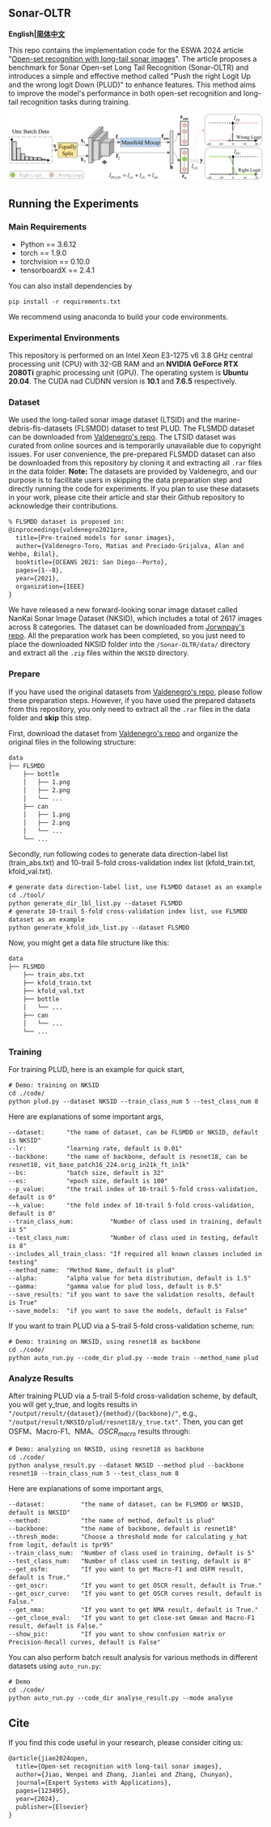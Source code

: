 ## Sonar-OLTR

**English|[简体中文](https://github.com/Jorwnpay/Sonar-OLTR/blob/main/README_zh.md)**

This repo contains the implementation code for the ESWA 2024 article "[Open-set recognition with long-tail sonar images](https://doi.org/10.1016/j.eswa.2024.123495)". The article proposes a benchmark for Sonar Open-set Long Tail Recognition (Sonar-OLTR) and introduces a simple and effective method called "Push the right Logit Up and the wrong logit Down (PLUD)" to enhance features. This method aims to improve the model's performance in both open-set recognition and long-tail recognition tasks during training.

![plud](./img/plud.png)

## Running the Experiments

### Main Requirements

* Python == 3.6.12
* torch == 1.9.0
* torchvision == 0.10.0
* tensorboardX == 2.4.1

You can also install dependencies by

```shell
pip install -r requirements.txt
```

We recommend using anaconda to build your code environments.

### Experimental Environments

This repository is performed on an Intel Xeon E3-1275 v6 3.8 GHz central processing unit (CPU) with 32-GB RAM and an **NVIDIA GeForce RTX 2080Ti** graphic processing unit (GPU). The operating system is **Ubuntu 20.04**. The CUDA nad CUDNN version is **10.1** and **7.6.5** respectively.

### Dataset

We used the long-tailed sonar image dataset (LTSID) and the marine-debris-fls-datasets (FLSMDD) dataset to test PLUD. The FLSMDD dataset can be downloaded from [Valdenegro's repo](https://github.com/mvaldenegro/marine-debris-fls-datasets/releases/tag/watertank-v1.0). The LTSID dataset was curated from online sources and is temporarily unavailable due to copyright issues. For user convenience, the pre-prepared FLSMDD dataset can also be downloaded from this repository by cloning it and extracting all `.rar` files in the data folder. **Note:** The datasets are provided by Valdenegro, and our purpose is to facilitate users in skipping the data preparation step and directly running the code for experiments. If you plan to use these datasets in your work, please cite their article and star their Github repository to acknowledge their contributions.

```
% FLSMDD dataset is proposed in:
@inproceedings{valdenegro2021pre,
  title={Pre-trained models for sonar images},
  author={Valdenegro-Toro, Matias and Preciado-Grijalva, Alan and Wehbe, Bilal},
  booktitle={OCEANS 2021: San Diego--Porto},
  pages={1--8},
  year={2021},
  organization={IEEE}
}
```

We have released a new forward-looking sonar image dataset called NanKai Sonar Image Dataset (NKSID), which includes a total of 2617 images across 8 categories. The dataset can be downloaded from [Jorwnpay's repo](https://github.com/Jorwnpay/NK-Sonar-Image-Dataset). All the preparation work has been completed, so you just need to place the downloaded NKSID folder into the `/Sonar-OLTR/data/` directory and extract all the `.zip` files within the `NKSID` directory.

### Prepare

If you have used the original datasets from [Valdenegro's repo](https://github.com/mvaldenegro/marine-debris-fls-datasets/releases/tag/watertank-v1.0), please follow these preparation steps. However, if you have used the prepared datasets from this repository, you only need to extract all the `.rar` files in the data folder and **skip** this step.

First, download the dataset from [Valdenegro's repo](https://github.com/mvaldenegro/marine-debris-fls-datasets/releases/tag/watertank-v1.0) and organize the original files in the following structure:

```
data
├── FLSMDD
    ├── bottle
    │   ├── 1.png
    │   ├── 2.png
    │   └── ...
    ├── can
    │   ├── 1.png
    │   ├── 2.png
    │   └── ...
    └── ...
```

Secondly, run following codes to generate data direction-label list (train_abs.txt) and 10-trail 5-fold cross-validation index list (kfold_train.txt, kfold_val.txt).

```shell
# generate data direction-label list, use FLSMDD dataset as an example 
cd ./tool/
python generate_dir_lbl_list.py --dataset FLSMDD
# generate 10-trail 5-fold cross-validation index list, use FLSMDD dataset as an example 
python generate_kfold_idx_list.py --dataset FLSMDD
```

Now, you might get a data file structure like this:

```
data
├── FLSMDD
    ├── train_abs.txt
    ├── kfold_train.txt
    ├── kfold_val.txt
    ├── bottle
    │   └── ...
    ├── can
    │   └── ...
    └── ...
```

### Training

For training PLUD, here is an example for quick start,

```shell
# Demo: training on NKSID
cd ./code/
python plud.py --dataset NKSID --train_class_num 5 --test_class_num 8
```

Here are explanations of some important args,

```shell
--dataset:      "the name of dataset, can be FLSMDD or NKSID, default is NKSID"
--lr: 			"learning rate, default is 0.01"
--backbone:     "the name of backbone, default is resnet18, can be resnet18, vit_base_patch16_224.orig_in21k_ft_in1k"
--bs:			"batch size, default is 32"
--es:			"epoch size, default is 100"
--p_value:      "the trail index of 10-trail 5-fold cross-validation, default is 0"
--k_value:      "the fold index of 10-trail 5-fold cross-validation, default is 0"
--train_class_num:			"Number of class used in training, default is 5"
--test_class_num:			"Number of class used in testing, default is 8"
--includes_all_train_class:	"If required all known classes included in testing"
--method_name:	"Method Name, default is plud"
--alpha:		"alpha value for beta distribution, default is 1.5"
--gamma:		"gamma value for plud loss, default is 0.5"
--save_results: "if you want to save the validation results, default is True"
--save_models:  "if you want to save the models, default is False"
```

If you want to train PLUD via a 5-trail 5-fold cross-validation scheme, run:

```shell
# Demo: training on NKSID, using resnet18 as backbone
cd ./code/
python auto_run.py --code_dir plud.py --mode train --method_name plud
```

### Analyze Results

After training PLUD via a 5-trail 5-fold cross-validation scheme, by default, you will get y_true, and logits results in `"/output/result/{dataset}/{method}/{backbone}/"`, e.g., `"/output/result/NKSID/plud/resnet18/y_true.txt"`. Then, you can get OSFM、Macro-F1、NMA、$OSCR_{macro}$ results through:

```shell
# Demo: analyzing on NKSID, using resnet18 as backbone
cd ./code/
python analyse_result.py --dataset NKSID --method plud --backbone resnet18 --train_class_num 5 --test_class_num 8 
```

Here are explanations of some important args,

```shell
--dataset:          "the name of dataset, can be FLSMDD or NKSID, default is NKSID"
--method:           "the name of method, default is plud"
--backbone:         "the name of backbone, default is resnet18"
--thresh_mode:		"Choose a threshold mode for calculating y_hat from logit, default is tpr95"
--train_class_num:	"Number of class used in training, default is 5"
--test_class_num:	"Number of class used in testing, default is 8"
--get_osfm:         "If you want to get Macro-F1 and OSFM result, default is True."
--get_oscr:         "If you want to get OSCR result, default is True."
--get_oscr_curve:   "If you want to get OSCR curves result, default is False."
--get_nma:          "If you want to get NMA result, default is True."
--get_close_eval:   "If you want to get close-set Gmean and Macro-F1 result, default is False."
--show_pic:         "If you want to show confusion matrix or Precision-Recall curves, default is False"
```

You can also perform batch result analysis for various methods in different datasets using `auto_run.py`:

```shell
# Demo
cd ./code/
python auto_run.py --code_dir analyse_result.py --mode analyse  
```

##  Cite

If you find this code useful in your research, please consider citing us:

```
@article{jiao2024open,
  title={Open-set recognition with long-tail sonar images},
  author={Jiao, Wenpei and Zhang, Jianlei and Zhang, Chunyan},
  journal={Expert Systems with Applications},
  pages={123495},
  year={2024},
  publisher={Elsevier}
}
```

